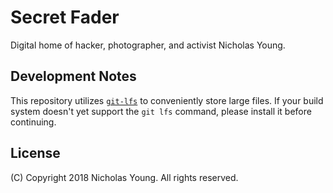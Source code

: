 # Secret Fader

Digital home of hacker, photographer, and activist Nicholas Young.

## Development Notes 

This repository utilizes [`git-lfs`][git-lfs] to conveniently store large files. If your build system doesn't yet support the `git lfs` command, please install it before continuing.

## License

(C) Copyright 2018 Nicholas Young. All rights reserved.

[git-scm]: https://https://git-scm.com/
[git-lfs]: https://git-lfs.github.com/
